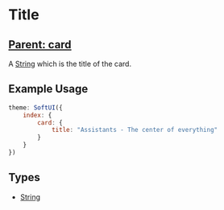 # Title

## **[Parent: card](/docs/index/card/)**

A [String](https://developer.mozilla.org/en-US/docs/Web/JavaScript/Reference/Global_Objects/String) which is the title of the card.

## Example Usage

```js
theme: SoftUI({
    index: {
        card: {
            title: "Assistants - The center of everything"
        }
    }
})
```

## Types

-   [String](https://developer.mozilla.org/en-US/docs/Web/JavaScript/Reference/Global_Objects/String)
